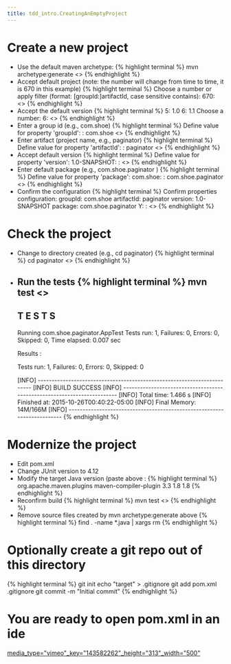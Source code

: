 ```yaml
---
title: tdd_intro.CreatingAnEmptyProject
---
```

# Create a new project
* Use the default maven archetype:
{% highlight terminal %}
    mvn archetype:generate <<enter>>
{% endhighlight %}
* Accept default project (note: the number will change from time to time, it is 670 in this example)
{% highlight terminal %}
    Choose a number or apply filter (format: [groupId:]artifactId, case sensitive contains): 670: <<enter>>
{% endhighlight %}
* Accept the default version
{% highlight terminal %}
    5: 1.0
    6: 1.1
    Choose a number: 6: <<enter>>
{% endhighlight %}
* Enter a group id (e.g., com.shoe)
{% highlight terminal %}
    Define value for property 'groupId': : com.shoe <<enter>>
{% endhighlight %}
* Enter artifact (project name, e.g., paginator)
{% highlight terminal %}
    Define value for property 'artifactId': : paginator <<enter>>
{% endhighlight %}
* Accept default version
{% highlight terminal %}
    Define value for property 'version':  1.0-SNAPSHOT: : <<enter>>
{% endhighlight %}
* Enter default package (e.g., com.shoe.paginator <enter>)
{% highlight terminal %}
Define value for property 'package':  com.shoe: : com.shoe.paginator <<enter>>
{% endhighlight %}
* Confirm the configuration
{% highlight terminal %}
    Confirm properties configuration:
    groupId: com.shoe
    artifactId: paginator
    version: 1.0-SNAPSHOT
    package: com.shoe.paginator
     Y: : <<enter>>
{% endhighlight %}
# Check the project
* Change to directory created (e.g., cd paginator)
{% highlight terminal %}
    cd paginator <<enter>> 
{% endhighlight %}
* Run the tests
{% highlight terminal %}
    mvn test
    <<snip>>
    -------------------------------------------------------
     T E S T S
    -------------------------------------------------------
    Running com.shoe.paginator.AppTest
    Tests run: 1, Failures: 0, Errors: 0, Skipped: 0, Time elapsed: 0.007 sec
    
    Results :
    
    Tests run: 1, Failures: 0, Errors: 0, Skipped: 0
    
    [INFO] ------------------------------------------------------------------------
    [INFO] BUILD SUCCESS
    [INFO] ------------------------------------------------------------------------
    [INFO] Total time: 1.466 s
    [INFO] Finished at: 2015-10-26T00:40:22-05:00
    [INFO] Final Memory: 14M/166M
    [INFO] ------------------------------------------------------------------------
{% endhighlight %}
# Modernize the project
* Edit pom.xml
* Change JUnit version to 4.12
* Modify the target Java version (paste above <dependencies>:
{% highlight terminal %}
	<build>
		<plugins>
			<plugin>
				<groupId>org.apache.maven.plugins</groupId>
				<artifactId>maven-compiler-plugin</artifactId>
				<version>3.3</version>
				<configuration>
					<source>1.8</source>
					<target>1.8</target>
				</configuration>
			</plugin>
		</plugins>
	</build>
{% endhighlight %}
* Reconfirm build
{% highlight terminal %}
    mvn test <<enter>>
{% endhighlight %}
* Remove source files created by mvn archetype:generate above
{% highlight terminal %}
    find . -name \*.java | xargs rm
{% endhighlight %}
# Optionally create a git repo out of this directory
{% highlight terminal %}
    git init
    echo "target" > .gitignore
    git add pom.xml .gitignore
    git commit -m "Initial commit"
{% endhighlight %}
# You are ready to open pom.xml in an ide
[media_type="vimeo"_key="143582262"_height="313"_width="500"](media_type="vimeo"_key="143582262"_height="313"_width="500")
